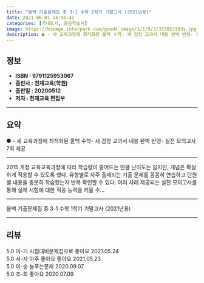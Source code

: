 ```yaml
---
title: "올백 기출문제집 중 3-1 수학 1학기 기말고사 (2021년용)"
date: 2021-06-01 14:56:42
categories: [국내도서, 중등학습서]
image: https://bimage.interpark.com/goods_image/3/1/9/3/333853193s.jpg
description: ● - 새 교육과정에 최적화된 올백 수학- 새 검정 교과서 내용 완벽 반영- 실전 모의고사 7회 제공
---
```


## **정보**

- **ISBN : 9791125953067**
- **출판사 : 천재교육(학원)**
- **출판일 : 20200512**
- **저자 : 천재교육 편집부**

------



## **요약**

●  - 새 교육과정에 최적화된 올백 수학- 새 검정 교과서 내용 완벽 반영- 실전 모의고사 7회 제공

------

2015 개정 교육교육과정에 따라 학습량이 줄어드는 만큼 난이도는 쉽지만, 개념은 확실하게 적용할 수 있도록 했다. 유형별로 자주 출제되는 기출 문제를 꼼꼼히 연습하고 단원별 내용을 충분히 학습했는지 반복 확인할 수 있다. 여러 차례 제공되는 실전 모의고사를 통해 실제 시험에 대한 적응 능력을 키울 수... 

------


올백 기출문제집 중 3-1 수학 1학기 기말고사 (2021년용) 

------


## **리뷰** 

5.0 이-기 시험대비문제집으로 좋아요 2021.05.24 <br/>5.0 서-자 아주 좋아요 좋아요  2021.05.23 <br/>5.0 이-승 늘푸는문제 2020.09.07 <br/>5.0 조-희 좋아요 2020.07.09 <br/>